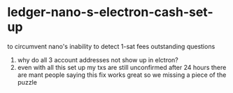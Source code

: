 # ledger-nano-s-electron-cash-set-up
to circumvent nano's inability to detect 1-sat fees
outstanding questions
1) why do all 3 account addresses not show up in elctron?
2) even with all this set up my txs are still unconfirmed after 24 hours
there are mant people saying this fix works great so we missing a piece of the puzzle
